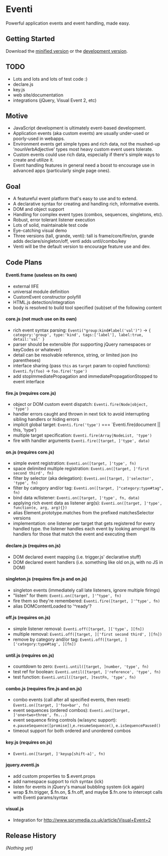 # Eventi

Powerful application events and event handling, made easy.

## Getting Started
Download the [minified version][min] or the [development version][max].

[min]: https://raw.github.com/nbubna/Eventi/master/dist/Eventi.min.js
[max]: https://raw.github.com/nbubna/Eventi/master/dist/Eventi.js

## TODO
* Lots and lots and lots of test code :)
* declare.js
* key.js
* web site/documentation
* integrations (jQuery, Visual Event 2, etc)

## Motive

* JavaScript development is ultimately event-based development.
* Application events (aka custom events) are usually under-used or poorly-used in webapps.
* Environment events get simple types and rich data, not the mushed-up 'nounVerbAdjective' types most heavy custom event users tolerate.
* Custom events could use rich data, especially if there's simple ways to create and utilize it.
* Event handling features in general need a boost to encourage use in advanced apps (particularly single page ones).

## Goal
* A featureful event platform that's easy to use and to extend.
* A declarative syntax for creating and handling rich, informative events.
* DOM and object support
* Handling for complex event types (combos, sequences, singletons, etc).
* Robust, error tolerant listener execution
* Lots of solid, maintainable test code
* Eye-catching visual demo
* Three versions (tall, grande, venti): tall is frame/core/fire/on, grande adds declare/singleton/off, venti adds until/combo/key
* Venti will be the default version to encourage feature use and dev.

## Code Plans

#### Eventi.frame (useless on its own)
* external IIFE
* universal module definition
* CustomEvent constructor polyfill
* HTML.js detection/integration
* body is resolved to build tool specified (sub)set of the following content

#### core.js (not much use on its own)
* rich event syntax parsing: `Eventi("group:kind#label('val')")` -> `{ category:'group', type:'kind', tags:['label'], label:true, detail:'val' }`
* parser should be extensible (for supporting jQuery namespaces or keyCodes or whatever)
* detail can be resolvable reference, string, or limited json (no parentheses)
* interface sharing (pass `this` as `target` param to copied functions): `Eventi.fy(foo)` -> `foo.fire('type')`
* add stopImmediatePropagation and immediatePropagationStopped to event interface

#### fire.js (requires core.js)
* object or DOM custom event dispatch: `Eventi.fire(Node|object, 'type')`
* handler errors caught and thrown in next tick to avoid interrupting sibling handlers or hiding errors
* implicit global target: `Eventi.fire('type')` === `Eventi.fire(document || this, 'type')
* multiple target specification: `Eventi.fire(Array|NodeList, 'type')`
* fire with handler arguments `Eventi.fire([target, ]'type', data)`

#### on.js (requires core.js)
* simple event registration: `Eventi.on([target, ]'type', fn)`
* space delimited multiple registration: `Eventi.on([target, ]'first second third', fn)`
* filter by selector (aka delegation): `Eventi.on([target, ]'selector', 'type', fn)`
* filter by category and/or tag: `Eventi.on([target, ]"category:type#tag", fn)`
* bind data w/listener: `Eventi.on([target, ]'type', fn, data)`
* applying rich event data as listener arg(s): `Eventi.on([target, ]'type', function(e, arg, arg){})`
* alias Element.prototype.matches from the prefixed matchesSelector versions
* implementation: one listener per target that gets registered for every handled type. the listener handles each event by looking amongst its handlers for those that match the event and executing them


#### declare.js (requires on.js)
* DOM declared event mapping (i.e. trigger.js' declarative stuff)
* DOM declared event handlers (i.e. something like old on.js, with no JS in DOM)

#### singleton.js (requires fire.js and on.js)
* singleton events (immediately call late listeners, ignore multiple firings)
* "listen" for them: `Eventi.on([target, ]'^type', fn)`
* fire them so they're remembered: `Eventi.fire([target, ]'^type', fn)`
* alias DOMContentLoaded to '^ready'?

#### off.js (requires on.js)
* simple listener removal: `Eventi.off([target, ]['type', ][fn])`
* multiple removal: `Eventi.off([target, ]['first second third', ][fn])`
* remove by category and/or tag: `Eventi.off([target, ]['category:type#tag', ][fn])`


#### until.js (requires on.js)
* countdown to zero: `Eventi.until([target, ]number, 'type', fn)`
* test ref for boolean: `Eventi.until([target, ]'reference', 'type', fn)`
* test function: `Eventi.until([target, ]testFn, 'type', fn)`

#### combo.js (requires fire.js and on.js)
* combo events (call after all specified events, then reset): `Eventi.on([target, ]'foo+bar', fn)`
* event sequences (ordered combos): `Eventi.on([target, ]'one>two>three', fn...)`
* event sequence firing controls (w/async support): `e.pauseSequence([promise])`,`e.resumeSequence()`, `e.isSequencePaused()`
* timeout support for both ordered and unordered combos

#### key.js (requires on.js)
* `Eventi.on([target, ]'keyup[shift-a]', fn)`


#### jquery.eventi.js
* add custom properties to $.event.props
* add namespace support to rich syntax (ick)
* listen for events in jQuery's manual bubbling system (ick again)
* wrap $.fn.trigger, $.fn.on, $.fn.off, and maybe $.fn.one to intercept calls with Eventi params/syntax

#### visual.js
* Integration for http://www.sprymedia.co.uk/article/Visual+Event+2


## Release History
_(Nothing yet)_
